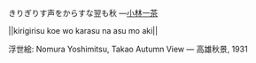 きりぎりす声をからすな翌も秋
—[小林一茶](https://ja.wikipedia.org/wiki/小林一茶)

||kirigirisu koe wo karasu na asu mo aki||

浮世絵: Nomura Yoshimitsu, Takao Autumn View — 高雄秋景, 1931